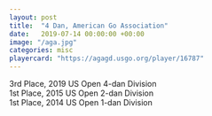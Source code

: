 ```yaml
---
layout: post
title:  "4 Dan, American Go Association"
date:   2019-07-14 00:00:00 +00:00
image: "/aga.jpg"
categories: misc
playercard: "https://agagd.usgo.org/player/16787"
---
```

3rd Place, 2019 US Open 4-dan Division<br>
1st Place, 2015 US Open 2-dan Division<br>
1st Place, 2014 US Open 1-dan Division

